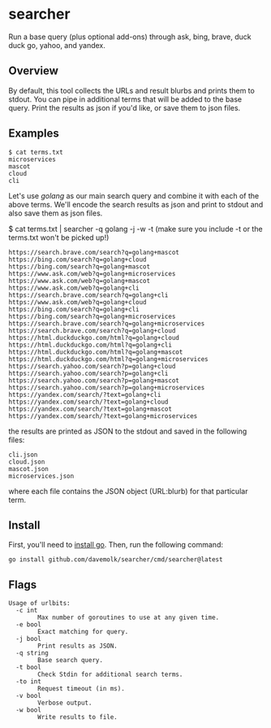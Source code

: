 # searcher

Run a base query (plus optional add-ons) through ask, bing, brave, duck duck go, yahoo, and yandex.

## Overview
By default, this tool collects the URLs and result blurbs and prints them to stdout. You can pipe in additional terms that will be added to the base query. Print the results as json if you'd like, or save them to json files.

## Examples
```
$ cat terms.txt
microservices
mascot
cloud
cli
```
Let's use *golang* as our main search query and combine it with each of the above terms. We'll encode the search results as json and print to stdout and also save them as json files.

$ cat terms.txt | searcher -q golang -j -w -t
(make sure you include -t or the terms.txt won't be picked up!)
```
https://search.brave.com/search?q=golang+mascot
https://bing.com/search?q=golang+cloud
https://bing.com/search?q=golang+mascot
https://www.ask.com/web?q=golang+microservices
https://www.ask.com/web?q=golang+mascot
https://www.ask.com/web?q=golang+cli
https://search.brave.com/search?q=golang+cli
https://www.ask.com/web?q=golang+cloud
https://bing.com/search?q=golang+cli
https://bing.com/search?q=golang+microservices
https://search.brave.com/search?q=golang+microservices
https://search.brave.com/search?q=golang+cloud
https://html.duckduckgo.com/html?q=golang+cloud
https://html.duckduckgo.com/html?q=golang+cli
https://html.duckduckgo.com/html?q=golang+mascot
https://html.duckduckgo.com/html?q=golang+microservices
https://search.yahoo.com/search?p=golang+cloud
https://search.yahoo.com/search?p=golang+cli
https://search.yahoo.com/search?p=golang+mascot
https://search.yahoo.com/search?p=golang+microservices
https://yandex.com/search/?text=golang+cli
https://yandex.com/search/?text=golang+cloud
https://yandex.com/search/?text=golang+mascot
https://yandex.com/search/?text=golang+microservices
```
the results are printed as JSON to the stdout and saved in the following files:
```
cli.json
cloud.json
mascot.json
microservices.json
```
where each file contains the JSON object (URL:blurb) for that particular term.

## Install
First, you'll need to [install go](https://golang.org/doc/install). Then, run the following command:

```
go install github.com/davemolk/searcher/cmd/searcher@latest
```

## Flags
```
Usage of urlbits:
  -c int
    	Max number of goroutines to use at any given time.
  -e bool
    	Exact matching for query.
  -j bool
    	Print results as JSON.
  -q string
    	Base search query.
  -t bool
    	Check Stdin for additional search terms.
  -to int
    	Request timeout (in ms).
  -v bool
    	Verbose output.
  -w bool
    	Write results to file.
```

